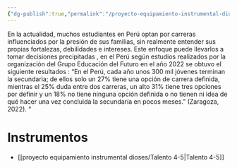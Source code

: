 ```yaml
---
{"dg-publish":true,"permalink":"/proyecto-equipamiento-instrumental-dioses/evaluacion-de-orientacion-vocacional/","dgPassFrontmatter":true}
---
```


En la actualidad, muchos estudiantes en Perú optan por carreras influenciados por la presión de sus familias, sin realmente entender sus propias fortalezas, debilidades e intereses. Este enfoque puede llevarlos a tomar decisiones precipitadas , en el Perú según estudios realizados por la organización del Grupo Educación del Futuro en el año 2022 se obtuvo el siguiente resultados : “En el Perú, cada año unos 300 mil jóvenes terminan la secundaria; de ellos solo un 27% tiene una opción de carrera definida, mientras el 25% duda entre dos carreras, un alto 31% tiene tres opciones por definir y un 18% no tiene ninguna opción definida o no tienen ni idea de qué hacer una vez concluida la secundaría en pocos meses.” (Zaragoza, 2022). “
# Instrumentos
- [[proyecto equipamiento instrumental dioses/Talento 4-5\|Talento 4-5]]